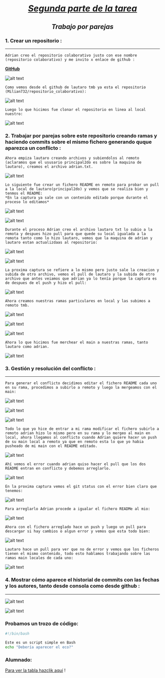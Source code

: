 <center>

# *<u> Segunda parte de la tarea </u>*

## *Trabajo por parejas*

</center>


### **1. Crear un repositorio :**
---

    Adrian creo el repositorio colaborativo justo con ese nombre (repositorio colaborativo) y me invito x enlace de github :
**[GitHub](https://github.com/Lauty04)** 

 ![alt text](img/1.png)

    Como vemos desde el github de lautaro tmb ya esta el repositorio (Milian732/repositorio_colaborativo): 
![alt text](img/2.png)

    Luego lo que hicimos fue clonar el repositorio en linea al local nuestro: 
![alt text](img/3.png)

### **2.  Trabajar por parejas sobre este repositorio creando ramas y haciendo commits sobre el mismo fichero generando quque aparezca un conflicto :**

    Ahora empiza lautaro creando archivos y subiendolos al remoto (aclaramos que el ususario principal2do es sobre la maquina de lautaro), creamos el archivo adrian.txt.
![alt text](img/4.png)

    Lo siguiente fue crear un fichero README en remoto para probar un pull a la local de lautaro(principal2do) y vemos que se realiza bien y tenmos el README:
    *En la captura ya sale con un contenido editado porque durante el proceso lo editamos*  
![alt text](img/5.png)

![alt text](img/6.png)

    Durante el proceso Adrian creo el archivo lautaro txt lo subio a la remota y despues hizo pull para que quede su local igualada a la remota tanto como lo hizo lautaro, vemos que la maquina de adrian y lautaro estan actualizdaas al repositorio: 
![alt text](img/7.png)

![alt text](img/8.png)

    La proxima captura se refiere a lo mismo pero justo sale la creacion y subida de otro archivo, vemos el pull de lautaro y la subida de otro archivo que antes veiamos que adrian ya lo tenía porque la captura es de despues de el push y hizo el pull: 
![alt text](img/9.png)

    Ahora creamos nuestras ramas particulares en local y las subimos a remoto tmb. 
![alt text](img/10.png) 

![alt text](img/11.png)

![alt text](img/12.png)
   
    Ahora lo que hicimos fue merchear el main a nuestras ramas, tanto lautaro como adrian. 
![alt text](img/13.png)

### **3. Gestión y resolución del conflicto :**
---
    Para generar el conflicto decidimos editar el fichero README cada uno en su rama, procedimos a subirlo a remoto y luego la mergeamos con el main: 
![alt text](img/14.png)

![alt text](img/15.png)

![alt text](img/16.png)


    Todo lo que yo hice de entrar a mi rama modificar el fichero subirlo a remoto adrian hizo lo mismo pero en su rama y lo mergeo al main en local, ahora llegamos al conflicto cuando Adrian quiere hacer un push de su main local a remoto ya que en remoto esta lo que yo habia pusheado de mi main con el README editado. 
![alt text](img/17.png)

    Ahí vemos el error cuando adrian quiso hacer el pull que los dos README entran en conflicto y debemos arreglarlo. 
![alt text](img/18.png)

    En la proxima captura vemos el git status con el error bien claro que tenemos:
![alt text](img/19.png)    

    Para arreglarlo Adrian procede a igualar el fichero READMe al mio: 
![alt text](img/20.png)

    Ahora con el fichero arreglado hace un push y luego un pull para descargar si hay cambios o algun error y vemos que esta todo bien: 
![alt text](img/21.png)

    Lautaro hace un pull para ver que no de error y vemos que los ficheros tienen el mismo contenido, todo esto hablamos trabajando sobre las ramas main locales de cada uno: 
![alt text](img/22.png)

### **4. Mostrar cómo aparece el historial de commits con las fechas y los autores, tanto desde consola como desde github :**
---
![alt text](img/23.png)

![alt text](img/24.png)



### Probamos un trozo de código:

~~~bash
#!/bin/bash

Este es un script simple en Bash
echo "Debería aparecer el eco?"
~~~

### Alumnado: 
    
[Para ver la tabla hazclik aquí](/RamasMD/tabla.md) !
